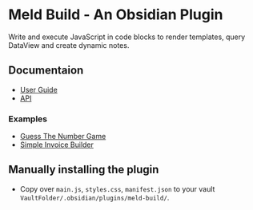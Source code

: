 # Meld Build - An Obsidian Plugin

Write and execute JavaScript in code blocks to render templates, query DataView and create dynamic notes.

## Documentaion

- [User Guide](/docs/user-guide.md)
- [API](/docs/api.md)

### Examples

- [Guess The Number Game](/docs/examples/guess-the-number.md)
- [Simple Invoice Builder](/docs/examples/invoice-builder.md)

## Manually installing the plugin

- Copy over `main.js`, `styles.css`, `manifest.json` to your vault `VaultFolder/.obsidian/plugins/meld-build/`.
